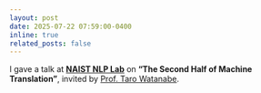 ```yaml
---
layout: post
date: 2025-07-22 07:59:00-0400
inline: true
related_posts: false
---
```


I gave a talk at **[NAIST NLP Lab](https://nlp.naist.jp/en/)** on **“The Second Half of Machine Translation”**, invited by [Prof. Taro Watanabe](https://sites.google.com/site/tarowtnb/).

